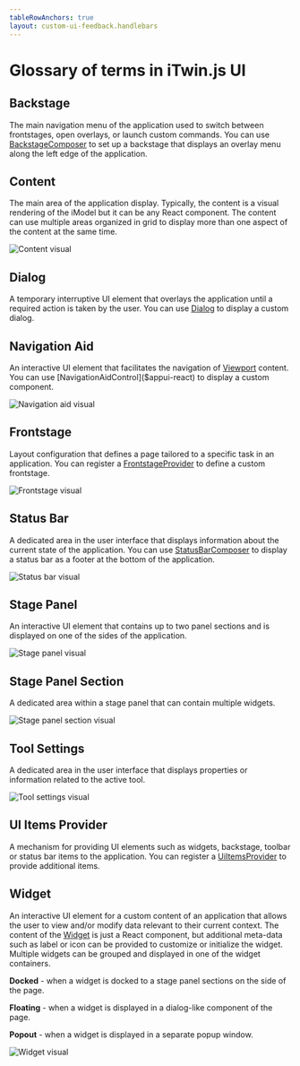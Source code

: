 ```yaml
---
tableRowAnchors: true
layout: custom-ui-feedback.handlebars
---
```


# Glossary of terms in iTwin.js UI

## Backstage

The main navigation menu of the application used to switch between frontstages, open overlays, or launch custom commands. You can use [BackstageComposer]($appui-react) to set up a backstage that displays an overlay menu along the left edge of the application.

## Content

The main area of the application display. Typically, the content is a visual rendering of the iModel but it can be any React component. The content can use multiple areas organized in grid to display more than one aspect of the content at the same time.

![Content visual](images/content.svg)

## Dialog

A temporary interruptive UI element that overlays the application until a required action is taken by the user. You can use [Dialog](https://itwinui.bentley.com/docs/dialog) to display a custom dialog.

## Navigation&nbsp;Aid

An interactive UI element that facilitates the navigation of [Viewport]($core-frontend) content. You can use [NavigationAidControl]($appui-react) to display a custom component.

![Navigation aid visual](images/navigation-aid.svg)

## Frontstage

Layout configuration that defines a page tailored to a specific task in an application. You can register a [FrontstageProvider]($appui-react) to define a custom frontstage.

![Frontstage visual](images/frontstage.svg)

## Status&nbsp;Bar

A dedicated area in the user interface that displays information about the current state of the application. You can use [StatusBarComposer]($appui-react) to display a status bar as a footer at the bottom of the application.

![Status bar visual](images/status-bar.svg)

## Stage&nbsp;Panel

An interactive UI element that contains up to two panel sections and is displayed on one of the sides of the application.

![Stage panel visual](images/stage-panel.svg)

## Stage&nbsp;Panel&nbsp;Section

A dedicated area within a stage panel that can contain multiple widgets.

![Stage panel section visual](images/stage-panel-section.svg)

## Tool&nbsp;Settings

A dedicated area in the user interface that displays properties or information related to the active tool.

![Tool settings visual](images/tool-settings.svg)

## UI&nbsp;Items&nbsp;Provider

A mechanism for providing UI elements such as widgets, backstage, toolbar or status bar items to the application. You can register a [UiItemsProvider]($appui-react) to provide additional items.

## Widget

An interactive UI element for a custom content of an application that allows the user to view and/or modify data relevant to their current context. The content of the [Widget]($appui-react) is just a React component, but additional meta-data such as label or icon can be provided to customize or initialize the widget. Multiple widgets can be grouped and displayed in one of the widget containers.

**Docked** - when a widget is docked to a stage panel sections on the side of the page.

**Floating** - when a widget is displayed in a dialog-like component of the page.

**Popout** - when a widget is displayed in a separate popup window.

![Widget visual](images/widget.svg)
